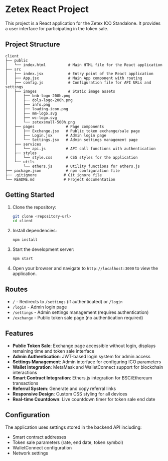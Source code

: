 # Zetex React Project

This project is a React application for the Zetex ICO Standalone. It provides a user interface for participating in the token sale.

## Project Structure

```
client
├── public
│   └── index.html          # Main HTML file for the React application
├── src
│   ├── index.jsx           # Entry point of the React application
│   ├── App.jsx             # Main App component with routing
│   ├── config.js           # Configuration file for API URLs and settings
│   ├── images              # Static image assets
│   │   ├── bnb-logo-200h.png
│   │   ├── dols-logo-200h.png
│   │   ├── info.png
│   │   ├── loading-icon.png
│   │   ├── mm-logo.svg
│   │   ├── wc-logo.svg
│   │   └── zetexsmall-500h.png
│   ├── pages              # Page components
│   │   ├── Exchange.jsx   # Public token exchange/sale page
│   │   ├── Login.jsx      # Admin login page
│   │   └── Settings.jsx   # Admin settings management page
│   ├── services
│   │   └── api.js         # API call functions with authentication
│   ├── styles
│   │   └── style.css      # CSS styles for the application
│   └── utils
│       └── ethers.js      # Utility functions for ethers.js
├── package.json           # npm configuration file
├── .gitignore            # Git ignore file
└── README.md             # Project documentation
```

## Getting Started

1. Clone the repository:
   ```bash
   git clone <repository-url>
   cd client
   ```

2. Install dependencies:
   ```bash
   npm install
   ```

3. Start the development server:
   ```bash
   npm start
   ```

4. Open your browser and navigate to `http://localhost:3000` to view the application.

## Routes

- `/` - Redirects to `/settings` (if authenticated) or `/login`
- `/login` - Admin login page
- `/settings` - Admin settings management (requires authentication)
- `/exchange` - Public token sale page (no authentication required)

## Features

- **Public Token Sale**: Exchange page accessible without login, displays remaining time and token sale interface
- **Admin Authentication**: JWT-based login system for admin access
- **Settings Management**: Admin interface for configuring ICO parameters
- **Wallet Integration**: MetaMask and WalletConnect support for blockchain interactions
- **Smart Contract Integration**: Ethers.js integration for BSC/Ethereum transactions
- **Referral System**: Generate and copy referral links
- **Responsive Design**: Custom CSS styling for all devices
- **Real-time Countdown**: Live countdown timer for token sale end date

## Configuration

The application uses settings stored in the backend API including:
- Smart contract addresses
- Token sale parameters (rate, end date, token symbol)
- WalletConnect configuration
- Network settings

